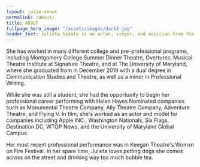 ```yaml
---
layout: julie-about
permalink: /about/
title: ABOUT
fullpage_hero_image: "/assets/images/dark2.jpg"
header_text: Julieta Gozalo is an actor, singer, and musician from the Washington DC area. 
---
```

She has worked in many different college and pre-professional programs, including Montgomery College Summer Dinner Theatre, Overtures: Musical Theatre Institute at Signature Theatre, and at The University of Maryland, where she graduated from in December 2019 with a dual degree in Communication Studies and Theatre, as well as a minor in Professional Writing.

While she was still a student, she had the opportunity to begin her professional career performing with Helen Hayes Nominated companies such as Monumental Theatre Company, Ally Theatre Company, Adventure Theatre, and Flying V. In film, she's worked as an actor and model for companies including Apple INC., Washington Nationals, Six Flags, Destination DC, WTOP News, and the University of Maryland Global Campus.

Her most recent professional performance was in Keegan Theatre's Womxn on Fire Festival. In her spare time, Julieta loves petting dogs she comes across on the street and drinking way too much bubble tea.

